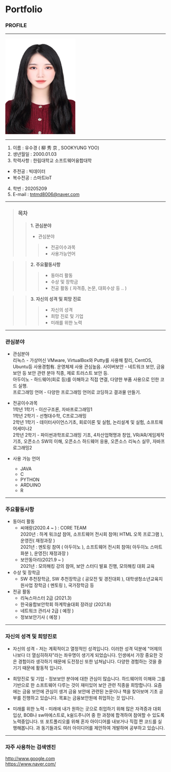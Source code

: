 #  Portfolio

### PROFILE
------------

<img src = YSK.jpg height=300 width=220>

------------

1. 이름 : 유수경 ( 柳 秀 京 , SOOKYUNG YOO)
2. 생년월일 : 2000.01.03
3. 학력사항 : 한림대학교 소프트웨어융합대학
 + 주전공 : 빅데이터
 + 복수전공 : 스마트IoT 
4. 학번 : 20205209 
5. E-mail : tntmd8006@naver.com
------------

> ### 목차
>> **1. 관심분야**
>>   * 관심분야
>>>  * 전공이수과목
>>>  * 사용가능언어

>> **2. 주요활동사항**
>>>  * 동아리 활동
>>>  * 수상 및 장학금
>>>  * 전공 활동 ( 자격증, 논문, 대회수상 등 .. )
 
>> **3. 자신의 성격 및 희망 진로**
>>> * 자신의 성격
>>> * 희망 진로 및 기업
>>> * 미래를 위한 노력

* * * * * * * *

### 관심분야
  * 관심분야 \
  리눅스 - 가상머신 VMware, VirtualBox와 Putty를 사용해 칼리, CentOS, Ubuntu등 사용경험有. 운영체제 사용 관심높음. 
  사이버보안 - 네트워크 보안, 금융 보안 등 보안 관련 분야 직종, 제로 트러스트 보안 등. \
  아두이노 - 하드웨어(회로 등)를 이해하고 직접 연결, 다양한 부품 사용으로 인한 코드 실행. \
  프로그래밍 언어 - 다양한 프로그래밍 언어로 코딩하고 결과물 만들기.
  
  * 전공이수과목 \
  1학년 1학기 - 이산구조론, 자바프로그래밍1 \
  1학년 2학기 - 선형대수학, C프로그래밍 \
  2학년 1학기 - 데이터사이언스기초, 회로이론 및 실험, 논리설계 및 실험, 소프트웨어세미나2 \
  2학년 2학기 - 파이썬과학프로그래밍 기초, 4차산업혁명과 창업, VR/AR/게임제작 기초, 오픈소스 SW의 이해, 오픈소스 하드웨어 응용, 오픈소스 리눅스 실무, 자바프로그래밍2 
  
  * 사용 가능 언어
    + JAVA
    + C
    + PYTHON
    + ARDUINO
    + R
-------------------
### 주요활동사항
  * 동아리 활동
       * 씨애랑(2020.4 ~ ) : CORE TEAM \
       2020년 : 하계 워크샵 참여, 소프트웨어 전시회 참여( HTML 오목 프로그램 ), 운영진( 재정과장 ) \
       2021년 : 멘토링 참여 ( 아두이노 ), 소프트웨어 전시회 참여( 아두이노 스마트 화분 ), 운영진( 재정과장 )   
       * 보안동아리(2021.9 ~ ) \
       2021년 : 모의해킹 강의 참여, 보안 스터디 발표 진행, 모의해킹 대회 교육
  * 수상 및 장학금
    * SW 추천장학금, SW 추천장학금 ( 공모전 및 경진대회 ), 대학생청소년교육지원사업 장학금 ( 멘토링 ), 국가장학금 등
  * 전공 활동
    * 리눅스마스터 2급 (2021.3)
    * 한국융합보안학회 하계학술대회 장려상 (2021.8)
    * 네트워크 관리사 2급 ( 예정 )
    * 정보보안기사 ( 예정 )
 ---------------------
 ### 자신의 성격 및 희망진로
   * 자신의 성격
    - 저는 계획적이고 열정적인 성격입니다. 이러한 성격 덕분에 "어제의 나보다 더 열심히하자"라는 좌우명이 생기게 되었습니다. 인생에서 가장 중요한 것은 경험이라 생각하기 때문에 도전정신 또한 넘쳐납니다. 다양한 경험하는 것을 즐기기 때문에 활동적 입니다. 
    
   * 희망진로 및 기업
    - 정보보안 분야에 대한 관심이 많습니다. 하드웨어의 이해와 그를 기반으로 한 소프트웨어 다루는 것이 재미있어 보안 관련 직종을 희망합니다. 요즘에는 금융 보안에 관심이 생겨 금융 보안에 관련된 논문이나 책을 찾아보며 기초 공부를 진행하고 있습니다. 목표는 금융보안원에 취업하는 것 입니다. 

   * 미래를 위한 노력
    - 미래에 내가 원하는 곳으로 취업하기 위해 많은 자격증과 대회 입상, BOB나 sw마에스트로, k쉴드주니어 중 한 과정에 합격하여 참여할 수 있도록 노력중입니다. 또 포트폴리오를 위해 혼자 아이디어를 내보거나 직접 짠 코드를 실행해봅니다. 과 동기들과도 여러 아이디어를 제안하여 개발하며 공부하고 있습니다.
-----------------------

### 자주 사용하는 검색엔진</span>
http://www.google.com \
https://www.naver.com/
